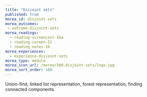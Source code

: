 ```yaml
---
title: "Disjoint sets"
published: true
morea_id: disjoint-sets
morea_outcomes:
 - outcome-disjoint-sets
morea_readings:
  - reading-screencast-16a
  - reading-cormen-21
  - reading-notes-16
morea_experiences:
  - experience-disjoint-sets
morea_type: module
morea_icon_url: /morea/160.disjoint-sets/logo.jpg
morea_sort_order: 160
---
```


Union-find, linked list representation, forest representation, finding connected components.
